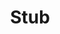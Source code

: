 ---
layout: tag-list
type: tag
title: Stub
slug: stub
category: unittest
sidebar: false
description: >
   Stub
---